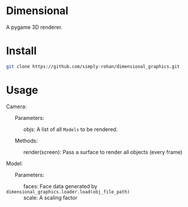 # Dimensional
A pygame 3D renderer.

# Install
```bash
git clone https://github.com/simply-rohan/dimensional_graphics.git
```

# Usage
Camera:

&nbsp;&nbsp;&nbsp;&nbsp;&nbsp;&nbsp;Parameters: 

&nbsp;&nbsp;&nbsp;&nbsp;&nbsp;&nbsp;&nbsp;&nbsp;&nbsp;&nbsp;&nbsp;&nbsp;objs: A list of all `Models` to be rendered.

&nbsp;&nbsp;&nbsp;&nbsp;&nbsp;&nbsp;Methods:

&nbsp;&nbsp;&nbsp;&nbsp;&nbsp;&nbsp;&nbsp;&nbsp;&nbsp;&nbsp;&nbsp;&nbsp;render(screen): Pass a surface to render all objects (every frame)

Model: 

&nbsp;&nbsp;&nbsp;&nbsp;&nbsp;&nbsp;Parameters: 

&nbsp;&nbsp;&nbsp;&nbsp;&nbsp;&nbsp;&nbsp;&nbsp;&nbsp;&nbsp;&nbsp;&nbsp;faces: Face data generated by `dimensional_graphics.loader.load(obj_file_path)`  
&nbsp;&nbsp;&nbsp;&nbsp;&nbsp;&nbsp;&nbsp;&nbsp;&nbsp;&nbsp;&nbsp;&nbsp;scale: A scaling factor
